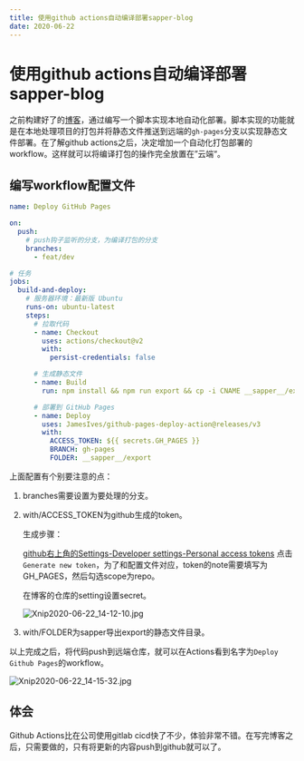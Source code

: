 ```yaml
---
title: 使用github actions自动编译部署sapper-blog
date: 2020-06-22
---
```


# 使用github actions自动编译部署sapper-blog

之前构建好了的[博客](/blog/2020-06_build-blog)，通过编写一个脚本实现本地自动化部署。脚本实现的功能就是在本地处理项目的打包并将静态文件推送到远端的`gh-pages`分支以实现静态文件部署。在了解github actions之后，决定增加一个自动化打包部署的workflow。这样就可以将编译打包的操作完全放置在”云端“。

## 编写workflow配置文件

```yaml
name: Deploy GitHub Pages

on:
  push:
  	# push钩子监听的分支，为编译打包的分支
    branches:
      - feat/dev

# 任务
jobs:
  build-and-deploy:
    # 服务器环境：最新版 Ubuntu
    runs-on: ubuntu-latest
    steps:
      # 拉取代码
      - name: Checkout
        uses: actions/checkout@v2
        with:
          persist-credentials: false

      # 生成静态文件
      - name: Build
        run: npm install && npm run export && cp -i CNAME __sapper__/export

      # 部署到 GitHub Pages
      - name: Deploy
        uses: JamesIves/github-pages-deploy-action@releases/v3
        with:
          ACCESS_TOKEN: ${{ secrets.GH_PAGES }}
          BRANCH: gh-pages
          FOLDER: __sapper__/export
```

上面配置有个别要注意的点：

1. branches需要设置为要处理的分支。

2. with/ACCESS_TOKEN为github生成的token。

   生成步骤：

   [github右上角的Settings-Developer settings-Personal access tokens](https://github.com/settings/tokens) 点击`Generate new token`，为了和配置文件对应，token的note需要填写为GH_PAGES，然后勾选scope为repo。

   在博客的仓库的setting设置secret。

   ![Xnip2020-06-22_14-12-10.jpg](https://i.loli.net/2020/06/22/jurxoLcUY7p5C8a.jpg)

3. with/FOLDER为sapper导出export的静态文件目录。

以上完成之后，将代码push到远端仓库，就可以在Actions看到名字为`Deploy Github Pages`的workflow。

![Xnip2020-06-22_14-15-32.jpg](https://i.loli.net/2020/06/22/bCxitLWKVlgHD8P.jpg)

## 体会

Github Actions比在公司使用gitlab cicd快了不少，体验非常不错。在写完博客之后，只需要做的，只有将更新的内容push到github就可以了。

